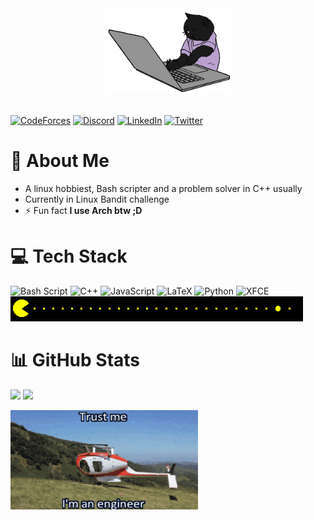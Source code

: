 <div align="center">
<img src="./animation2.gif" width=200></img> </div> <br/>

[![CodeForces](https://img.shields.io/badge/Codeforces-445f9d?style=for-the-badge&logo=Codeforces&logoColor=white)](https://codeforces.com/profile/pxlman)
[![Discord](https://img.shields.io/badge/Discord-7289DA?style=for-the-badge&logo=discord&logoColor=white)](https://discord.gg/.pxlman)
[![LinkedIn](https://img.shields.io/badge/LinkedIn-0077B5?style=for-the-badge&logo=linkedin&logoColor=white)](https://linkedin.com/in/ahmed-ashraf-5902171b9)
[![Twitter](https://img.shields.io/badge/Twitter-1DA1F2?style=for-the-badge&logo=twitter&logoColor=white)](https://x.com/pxlmanx)

# 💫 About Me
- A linux hobbiest, Bash scripter and a problem solver in C++ usually
- Currently in Linux Bandit challenge
- ⚡ Fun fact **I use Arch btw ;D**

# 💻 Tech Stack
![Bash Script](https://img.shields.io/badge/shell_script-%23121011.svg?style=for-the-badge&logo=gnu-bash&logoColor=white)
![C++](https://img.shields.io/badge/c++-%2300599C.svg?style=for-the-badge&logo=c%2B%2B&logoColor=white)
![JavaScript](https://img.shields.io/badge/javascript-%23323330.svg?style=for-the-badge&logo=javascript&logoColor=%23F7DF1E)
![LaTeX](https://img.shields.io/badge/latex-%23008080.svg?style=for-the-badge&logo=latex&logoColor=white)
![Python](https://img.shields.io/badge/python-3670A0?style=for-the-badge&logo=python&logoColor=ffdd54)
![XFCE](https://img.shields.io/badge/XFCE-%232284F2.svg?style=for-the-badge&logo=xfce&logoColor=white)
<br/>
![](./pacman.gif) 
# 📊 GitHub Stats
![](https://github-readme-stats.vercel.app/api/top-langs/?username=pxlman&theme=dark&hide_border=false&include_all_commits=false&count_private=true&layout=compact)
[![](https://visitcount.itsvg.in/api?id=pxlman&icon=0&color=0)](https://visitcount.itsvg.in)


<img src="./animation1.gif" width=300></img> </div> <br/>
